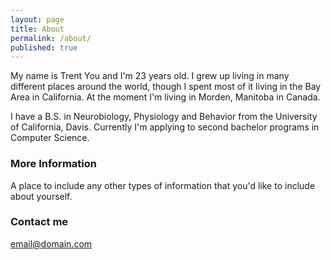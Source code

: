 ```yaml
---
layout: page
title: About
permalink: /about/
published: true
---
```



My name is Trent You and I'm 23 years old. I grew up living in many different places around the world, though I spent most of it living in the Bay Area in California. At the moment I'm living in Morden, Manitoba in Canada.

I have a B.S. in Neurobiology, Physiology and Behavior from the University of California, Davis. Currently I'm applying to second bachelor programs in Computer Science. 

### More Information

A place to include any other types of information that you'd like to include about yourself. 

### Contact me

[email@domain.com](mailto:email@domain.com)